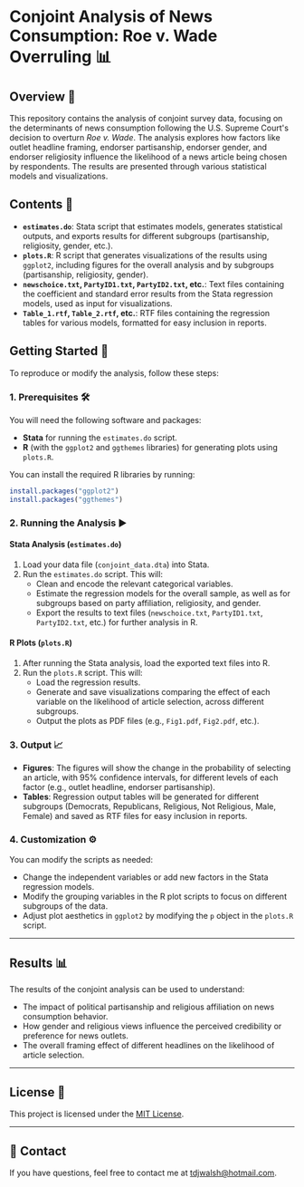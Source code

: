 # Conjoint Analysis of News Consumption: Roe v. Wade Overruling 📊

## Overview 📖

This repository contains the analysis of conjoint survey data, focusing on the determinants of news consumption following the U.S. Supreme Court's decision to overturn *Roe v. Wade*. The analysis explores how factors like outlet headline framing, endorser partisanship, endorser gender, and endorser religiosity influence the likelihood of a news article being chosen by respondents. The results are presented through various statistical models and visualizations.

## Contents 📁

- **`estimates.do`**: Stata script that estimates models, generates statistical outputs, and exports results for different subgroups (partisanship, religiosity, gender, etc.).
- **`plots.R`**: R script that generates visualizations of the results using `ggplot2`, including figures for the overall analysis and by subgroups (partisanship, religiosity, gender).
- **`newschoice.txt`, `PartyID1.txt`, `PartyID2.txt`, etc.**: Text files containing the coefficient and standard error results from the Stata regression models, used as input for visualizations.
- **`Table_1.rtf`, `Table_2.rtf`, etc.**: RTF files containing the regression tables for various models, formatted for easy inclusion in reports.

## Getting Started 🚀

To reproduce or modify the analysis, follow these steps:

### 1. Prerequisites 🛠️

You will need the following software and packages:
- **Stata** for running the `estimates.do` script.
- **R** (with the `ggplot2` and `ggthemes` libraries) for generating plots using `plots.R`.

You can install the required R libraries by running:

```R
install.packages("ggplot2")
install.packages("ggthemes")
```

### 2. Running the Analysis ▶️

#### Stata Analysis (`estimates.do`)

1. Load your data file (`conjoint_data.dta`) into Stata.
2. Run the `estimates.do` script. This will:
   - Clean and encode the relevant categorical variables.
   - Estimate the regression models for the overall sample, as well as for subgroups based on party affiliation, religiosity, and gender.
   - Export the results to text files (`newschoice.txt`, `PartyID1.txt`, `PartyID2.txt`, etc.) for further analysis in R.

#### R Plots (`plots.R`)

1. After running the Stata analysis, load the exported text files into R.
2. Run the `plots.R` script. This will:
   - Load the regression results.
   - Generate and save visualizations comparing the effect of each variable on the likelihood of article selection, across different subgroups.
   - Output the plots as PDF files (e.g., `Fig1.pdf`, `Fig2.pdf`, etc.).

### 3. Output 📈

- **Figures**: The figures will show the change in the probability of selecting an article, with 95% confidence intervals, for different levels of each factor (e.g., outlet headline, endorser partisanship).
- **Tables**: Regression output tables will be generated for different subgroups (Democrats, Republicans, Religious, Not Religious, Male, Female) and saved as RTF files for easy inclusion in reports.

### 4. Customization ⚙️

You can modify the scripts as needed:
- Change the independent variables or add new factors in the Stata regression models.
- Modify the grouping variables in the R plot scripts to focus on different subgroups of the data.
- Adjust plot aesthetics in `ggplot2` by modifying the `p` object in the `plots.R` script.

---

## Results 📊

The results of the conjoint analysis can be used to understand:
- The impact of political partisanship and religious affiliation on news consumption behavior.
- How gender and religious views influence the perceived credibility or preference for news outlets.
- The overall framing effect of different headlines on the likelihood of article selection.

---

## License 📝

This project is licensed under the [MIT License](LICENSE).

---

## **💬 Contact**
If you have questions, feel free to contact me at [tdjwalsh@hotmail.com](mailto:tdjwalsh@hotmail.com).
